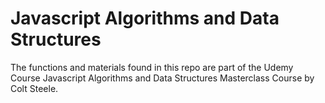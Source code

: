 # Javascript Algorithms and Data Structures

The functions and materials found in this repo are part of the Udemy Course Javascript Algorithms and Data Structures Masterclass Course by Colt Steele.
